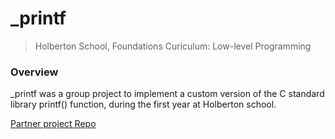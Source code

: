 # \_printf

> Holberton School, Foundations Curiculum: Low-level Programming

### Overview

\_printf was a group project to implement a custom version of the C standard library printf() function, during the first year at Holberton school.

[Partner project Repo](https://github.com/derric-d/printf)
